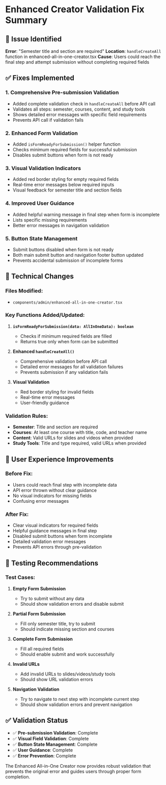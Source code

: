 # Enhanced Creator Validation Fix Summary

## 🐛 Issue Identified
**Error**: "Semester title and section are required"
**Location**: `handleCreateAll` function in enhanced-all-in-one-creator.tsx
**Cause**: Users could reach the final step and attempt submission without completing required fields

## ✅ Fixes Implemented

### 1. **Comprehensive Pre-submission Validation**
- Added complete validation check in `handleCreateAll` before API call
- Validates all steps: semester, courses, content, and study tools
- Shows detailed error messages with specific field requirements
- Prevents API call if validation fails

### 2. **Enhanced Form Validation**
- Added `isFormReadyForSubmission()` helper function
- Checks minimum required fields for successful submission
- Disables submit buttons when form is not ready

### 3. **Visual Validation Indicators**
- Added red border styling for empty required fields
- Real-time error messages below required inputs
- Visual feedback for semester title and section fields

### 4. **Improved User Guidance**
- Added helpful warning message in final step when form is incomplete
- Lists specific missing requirements
- Better error messages in navigation validation

### 5. **Button State Management**
- Submit buttons disabled when form is not ready
- Both main submit button and navigation footer button updated
- Prevents accidental submission of incomplete forms

## 🔧 Technical Changes

### Files Modified:
- `components/admin/enhanced-all-in-one-creator.tsx`

### Key Functions Added/Updated:
1. **`isFormReadyForSubmission(data: AllInOneData): boolean`**
   - Checks if minimum required fields are filled
   - Returns true only when form can be submitted

2. **Enhanced `handleCreateAll()`**
   - Comprehensive validation before API call
   - Detailed error messages for all validation failures
   - Prevents submission if any validation fails

3. **Visual Validation**
   - Red border styling for invalid fields
   - Real-time error messages
   - User-friendly guidance

### Validation Rules:
- **Semester**: Title and section are required
- **Courses**: At least one course with title, code, and teacher name
- **Content**: Valid URLs for slides and videos when provided
- **Study Tools**: Title and type required, valid URLs when provided

## 🎯 User Experience Improvements

### Before Fix:
- Users could reach final step with incomplete data
- API error thrown without clear guidance
- No visual indicators for missing fields
- Confusing error messages

### After Fix:
- Clear visual indicators for required fields
- Helpful guidance messages in final step
- Disabled submit buttons when form incomplete
- Detailed validation error messages
- Prevents API errors through pre-validation

## 🚀 Testing Recommendations

### Test Cases:
1. **Empty Form Submission**
   - Try to submit without any data
   - Should show validation errors and disable submit

2. **Partial Form Submission**
   - Fill only semester title, try to submit
   - Should indicate missing section and courses

3. **Complete Form Submission**
   - Fill all required fields
   - Should enable submit and work successfully

4. **Invalid URLs**
   - Add invalid URLs to slides/videos/study tools
   - Should show URL validation errors

5. **Navigation Validation**
   - Try to navigate to next step with incomplete current step
   - Should show validation errors and prevent navigation

## ✅ Validation Status

- ✅ **Pre-submission Validation**: Complete
- ✅ **Visual Field Validation**: Complete  
- ✅ **Button State Management**: Complete
- ✅ **User Guidance**: Complete
- ✅ **Error Prevention**: Complete

The Enhanced All-in-One Creator now provides robust validation that prevents the original error and guides users through proper form completion.
